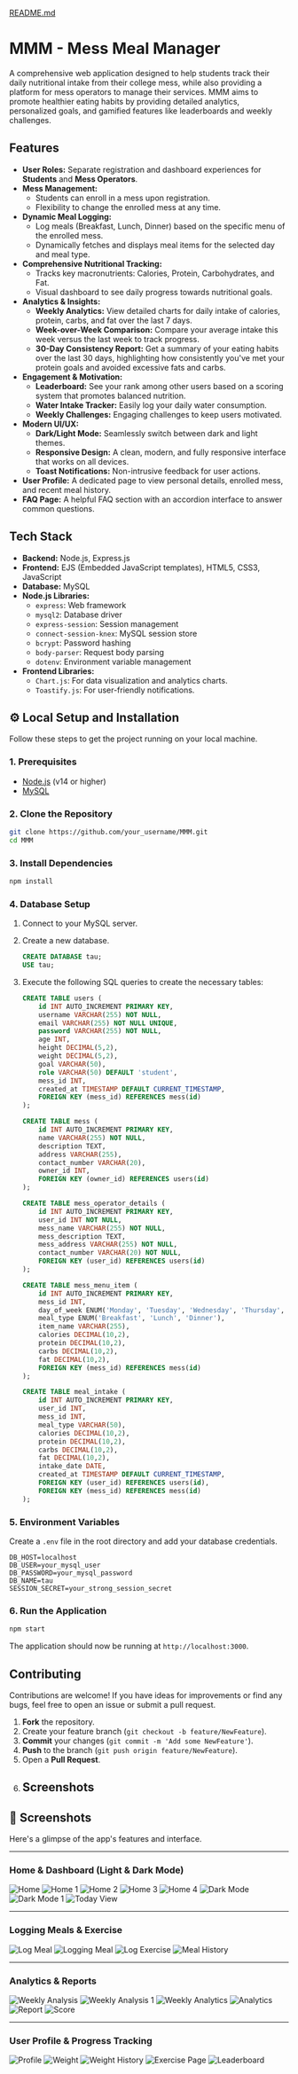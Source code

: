 [README.md](https://github.com/user-attachments/files/21336226/README.md)

# MMM - Mess Meal Manager

A comprehensive web application designed to help students track their daily nutritional intake from their college mess, while also providing a platform for mess operators to manage their services. MMM aims to promote healthier eating habits by providing detailed analytics, personalized goals, and gamified features like leaderboards and weekly challenges.

##  Features

- **User Roles:** Separate registration and dashboard experiences for **Students** and **Mess Operators**.
- **Mess Management:**
    - Students can enroll in a mess upon registration.
    - Flexibility to change the enrolled mess at any time.
- **Dynamic Meal Logging:**
    - Log meals (Breakfast, Lunch, Dinner) based on the specific menu of the enrolled mess.
    - Dynamically fetches and displays meal items for the selected day and meal type.
- **Comprehensive Nutritional Tracking:**
    - Tracks key macronutrients: Calories, Protein, Carbohydrates, and Fat.
    - Visual dashboard to see daily progress towards nutritional goals.
- **Analytics & Insights:**
    - **Weekly Analytics:** View detailed charts for daily intake of calories, protein, carbs, and fat over the last 7 days.
    - **Week-over-Week Comparison:** Compare your average intake this week versus the last week to track progress.
    - **30-Day Consistency Report:** Get a summary of your eating habits over the last 30 days, highlighting how consistently you've met your protein goals and avoided excessive fats and carbs.
- **Engagement & Motivation:**
    - **Leaderboard:** See your rank among other users based on a scoring system that promotes balanced nutrition.
    - **Water Intake Tracker:** Easily log your daily water consumption.
    - **Weekly Challenges:** Engaging challenges to keep users motivated.
- **Modern UI/UX:**
    - **Dark/Light Mode:** Seamlessly switch between dark and light themes.
    - **Responsive Design:** A clean, modern, and fully responsive interface that works on all devices.
    - **Toast Notifications:** Non-intrusive feedback for user actions.
- **User Profile:** A dedicated page to view personal details, enrolled mess, and recent meal history.
- **FAQ Page:** A helpful FAQ section with an accordion interface to answer common questions.

##  Tech Stack

- **Backend:** Node.js, Express.js
- **Frontend:** EJS (Embedded JavaScript templates), HTML5, CSS3, JavaScript
- **Database:** MySQL
- **Node.js Libraries:**
    - `express`: Web framework
    - `mysql2`: Database driver
    - `express-session`: Session management
    - `connect-session-knex`: MySQL session store
    - `bcrypt`: Password hashing
    - `body-parser`: Request body parsing
    - `dotenv`: Environment variable management
- **Frontend Libraries:**
    - `Chart.js`: For data visualization and analytics charts.
    - `Toastify.js`: For user-friendly notifications.

## ⚙️ Local Setup and Installation

Follow these steps to get the project running on your local machine.

### 1. Prerequisites
- [Node.js](https://nodejs.org/en/) (v14 or higher)
- [MySQL](https://www.mysql.com/downloads/)

### 2. Clone the Repository
```bash
git clone https://github.com/your_username/MMM.git
cd MMM
```

### 3. Install Dependencies
```bash
npm install
```

### 4. Database Setup

1.  Connect to your MySQL server.
2.  Create a new database.
    ```sql
    CREATE DATABASE tau;
    USE tau;
    ```
3.  Execute the following SQL queries to create the necessary tables:

    ```sql
    CREATE TABLE users (
        id INT AUTO_INCREMENT PRIMARY KEY,
        username VARCHAR(255) NOT NULL,
        email VARCHAR(255) NOT NULL UNIQUE,
        password VARCHAR(255) NOT NULL,
        age INT,
        height DECIMAL(5,2),
        weight DECIMAL(5,2),
        goal VARCHAR(50),
        role VARCHAR(50) DEFAULT 'student',
        mess_id INT,
        created_at TIMESTAMP DEFAULT CURRENT_TIMESTAMP,
        FOREIGN KEY (mess_id) REFERENCES mess(id)
    );

    CREATE TABLE mess (
        id INT AUTO_INCREMENT PRIMARY KEY,
        name VARCHAR(255) NOT NULL,
        description TEXT,
        address VARCHAR(255),
        contact_number VARCHAR(20),
        owner_id INT,
        FOREIGN KEY (owner_id) REFERENCES users(id)
    );

    CREATE TABLE mess_operator_details (
        id INT AUTO_INCREMENT PRIMARY KEY,
        user_id INT NOT NULL,
        mess_name VARCHAR(255) NOT NULL,
        mess_description TEXT,
        mess_address VARCHAR(255) NOT NULL,
        contact_number VARCHAR(20) NOT NULL,
        FOREIGN KEY (user_id) REFERENCES users(id)
    );

    CREATE TABLE mess_menu_item (
        id INT AUTO_INCREMENT PRIMARY KEY,
        mess_id INT,
        day_of_week ENUM('Monday', 'Tuesday', 'Wednesday', 'Thursday', 'Friday', 'Saturday', 'Sunday'),
        meal_type ENUM('Breakfast', 'Lunch', 'Dinner'),
        item_name VARCHAR(255),
        calories DECIMAL(10,2),
        protein DECIMAL(10,2),
        carbs DECIMAL(10,2),
        fat DECIMAL(10,2),
        FOREIGN KEY (mess_id) REFERENCES mess(id)
    );

    CREATE TABLE meal_intake (
        id INT AUTO_INCREMENT PRIMARY KEY,
        user_id INT,
        mess_id INT,
        meal_type VARCHAR(50),
        calories DECIMAL(10,2),
        protein DECIMAL(10,2),
        carbs DECIMAL(10,2),
        fat DECIMAL(10,2),
        intake_date DATE,
        created_at TIMESTAMP DEFAULT CURRENT_TIMESTAMP,
        FOREIGN KEY (user_id) REFERENCES users(id),
        FOREIGN KEY (mess_id) REFERENCES mess(id)
    );
    ```

### 5. Environment Variables
Create a `.env` file in the root directory and add your database credentials.

```env
DB_HOST=localhost
DB_USER=your_mysql_user
DB_PASSWORD=your_mysql_password
DB_NAME=tau
SESSION_SECRET=your_strong_session_secret
```

### 6. Run the Application
```bash
npm start
```
The application should now be running at `http://localhost:3000`.


##  Contributing

Contributions are welcome! If you have ideas for improvements or find any bugs, feel free to open an issue or submit a pull request.

1.  **Fork** the repository.
2.  Create your feature branch (`git checkout -b feature/NewFeature`).
3.  **Commit** your changes (`git commit -m 'Add some NewFeature'`).
4.  **Push** to the branch (`git push origin feature/NewFeature`).
5.  Open a **Pull Request**.
6.  ##  Screenshots

## 📸 Screenshots

Here's a glimpse of the app's features and interface.

---

### Home & Dashboard (Light & Dark Mode)
![Home](./screenshots/home.png)
![Home 1](./screenshots/home1.png)
![Home 2](./screenshots/home2.png)
![Home 3](./screenshots/home3.png)
![Home 4](./screenshots/home4.png)
![Dark Mode](./screenshots/dark.png)
![Dark Mode 1](./screenshots/dark1.png)
![Today View](./screenshots/today.png)

---

### Logging Meals & Exercise
![Log Meal](./screenshots/log_meal.png)
![Logging Meal](./screenshots/logging%20meal.png)
![Log Exercise](./screenshots/log_exercise.png)
![Meal History](./screenshots/meal_history.png)

---

### Analytics & Reports
![Weekly Analysis](./screenshots/weekly_analysis.png)
![Weekly Analysis 1](./screenshots/weekly_analysis1.png)
![Weekly Analytics](./screenshots/weekly_analytics.png)
![Analytics](./screenshots/analytics3.png)
![Report](./screenshots/report.png)
![Score](./screenshots/score.png)

---

### User Profile & Progress Tracking
![Profile](./screenshots/profile.png)
![Weight](./screenshots/weight.png)
![Weight History](./screenshots/weight_history.png)
![Exercise Page](./screenshots/exercise.png)
![Leaderboard](./screenshots/leaderboard.png)
